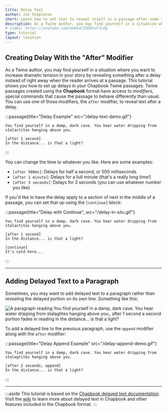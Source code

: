 ```yaml
---
title: Delay Text
author: Jon Stapleton
short: Learn how to set text to reveal itself in a passage after some time has passed.
description: As a Twine author, you may find yourself in a situation where you want to increase dramatic tension in your story by revealing something after a delay instead of right away when the reader arrives at a passage. This tutorial shows you how to set up delays in your Chapbook Twine passages.
# video: https://youtube.com/embed/33OQtxF7L8g
type: tutorial
layout: location
---
```


## Creating Delay With the "After" Modifier

As a Twine author, you may find yourself in a situation where you want to increase dramatic tension in your story by revealing something after a delay instead of right away when the reader arrives at a passage. This tutorial shows you how to set up delays in your Chapbook Twine passages. Twine passages created using the **Chapbook** format have access to *modifiers*, special commands that cause the passage to behave differently than usual. You can use one of those modifiers, the `after` modifier, to reveal text after a delay.

:::passage{title="Delay Example" src="/delay-text-demo.gif"}
```
You find yourself in a damp, dark cave. You hear water dripping from stalactites hanging above you.

[after 1 second]
In the distance... is that a light?
```
:::

You can change the time to whatever you like. Here are some examples:

* `[after 500ms]`: Delays for half a second, or 500 milliseconds
* `[after 1 minute]`: Delays for a full minute (that's a really long time!)
* `[after 3 seconds]`: Delays for 3 seconds (you can use whatever number you like)

If you'd like to have the delay apply to a section of next in the middle of a passage, you can set that up using the `[continue]` block:

:::passage{title="Delay with Continue", src="/delay-in-situ.gif"}
```
You find yourself in a damp, dark cave. You hear water dripping from stalactites hanging above you.

[after 1 second]
In the distance... is that a light?

[continue]
It's cold here...
```
:::

---

## Adding Delayed Text to a Paragraph

Sometimes, you may want to add delayed text to a paragraph rather than revealing the delayed portion on its own line. Something like this:

![A paragraph reading You find yourself in a damp, dark cave. You hear water dripping from stalagtites hanging above you., after 1 second a second portion fades in reading In the distance... is that a light?](/delay-append-demo.gif)

To add a delayed line to the previous paragraph, use the `append` modifier along with the `after` modifier:

:::passage{title="Delay Append Example" src="/delay-append-demo.gif"}
```
You find yourself in a damp, dark cave. You hear water dripping from stalagtites hanging above you.

[after 2 seconds; append]
In the distance... is that a light?
```
:::

---

:::aside
This tutorial is based on the [Chapbook delayed text documentation](https://klembot.github.io/chapbook/guide/modifiers-and-inserts/delayed-text.html). Visit the [wiki](https://klembot.github.io/chapbook/guide/modifiers-and-inserts/delayed-text.html) to learn more about delayed text in Chapbook and other features included in the Chapbook format.
:::